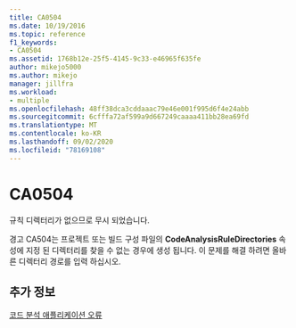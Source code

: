 ```yaml
---
title: CA0504
ms.date: 10/19/2016
ms.topic: reference
f1_keywords:
- CA0504
ms.assetid: 1768b12e-25f5-4145-9c33-e46965f635fe
author: mikejo5000
ms.author: mikejo
manager: jillfra
ms.workload:
- multiple
ms.openlocfilehash: 48ff38dca3cddaaac79e46e001f995d6f4e24abb
ms.sourcegitcommit: 6cfffa72af599a9d667249caaaa411bb28ea69fd
ms.translationtype: MT
ms.contentlocale: ko-KR
ms.lasthandoff: 09/02/2020
ms.locfileid: "78169108"
---
```

# <a name="ca0504"></a>CA0504
규칙 디렉터리가 없으므로 무시 되었습니다.

경고 CA504는 프로젝트 또는 빌드 구성 파일의 **CodeAnalysisRuleDirectories** 속성에 지정 된 디렉터리를 찾을 수 없는 경우에 생성 됩니다. 이 문제를 해결 하려면 올바른 디렉터리 경로를 입력 하십시오.

## <a name="see-also"></a>추가 정보
[코드 분석 애플리케이션 오류](../code-quality/code-analysis-application-errors.md)
